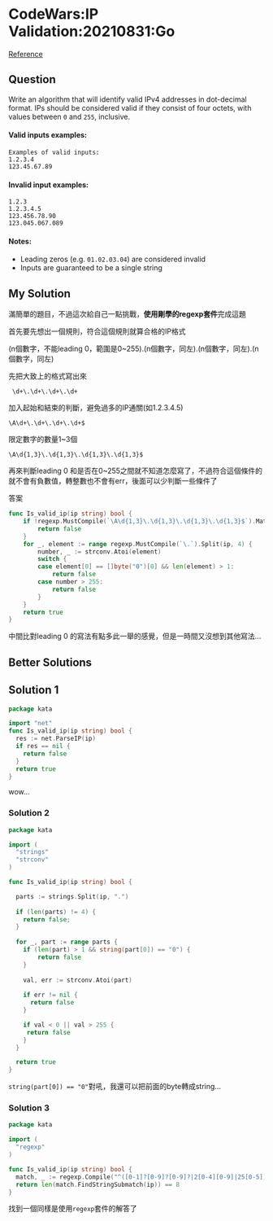 # CodeWars:IP Validation:20210831:Go

[Reference](https://www.codewars.com/kata/515decfd9dcfc23bb6000006)



## Question

Write an algorithm that will identify valid IPv4 addresses in dot-decimal format. IPs should be considered valid if they consist of four octets, with values between `0` and `255`, inclusive.

#### Valid inputs examples:

```
Examples of valid inputs:
1.2.3.4
123.45.67.89
```

#### Invalid input examples:

```
1.2.3
1.2.3.4.5
123.456.78.90
123.045.067.089
```

#### Notes:

- Leading zeros (e.g. `01.02.03.04`) are considered invalid
- Inputs are guaranteed to be a single string

## My Solution

滿簡單的題目，不過這次給自己一點挑戰，**使用剛學的regexp套件**完成這題



首先要先想出一個規則，符合這個規則就算合格的IP格式

(n個數字，不能leading 0，範圍是0~255).(n個數字，同左).(n個數字，同左).(n個數字，同左)

先把大致上的格式寫出來

```
 \d+\.\d+\.\d+\.\d+
```

加入起始和結束的判斷，避免過多的IP通關(如1.2.3.4.5)

```
\A\d+\.\d+\.\d+\.\d+$
```

限定數字的數量1~3個

```
\A\d{1,3}\.\d{1,3}\.\d{1,3}\.\d{1,3}$
```

再來判斷leading 0 和是否在0~255之間就不知道怎麼寫了，不過符合這個條件的就不會有負數值，轉整數也不會有err，後面可以少判斷一些條件了



答案

```go
func Is_valid_ip(ip string) bool {
	if !regexp.MustCompile(`\A\d{1,3}\.\d{1,3}\.\d{1,3}\.\d{1,3}$`).MatchString(ip) {
		return false
	}
	for _, element := range regexp.MustCompile(`\.`).Split(ip, 4) {
		number, _ := strconv.Atoi(element)
		switch {
		case element[0] == []byte("0")[0] && len(element) > 1:
			return false
		case number > 255:
			return false
		}
	}
	return true
}
```

中間比對leading 0 的寫法有點多此一舉的感覺，但是一時間又沒想到其他寫法...

## Better Solutions



## Solution 1

```go
package kata

import "net"
func Is_valid_ip(ip string) bool {
  res := net.ParseIP(ip)
  if res == nil {
    return false
  }
  return true
}
```

wow...



### Solution 2

```go
package kata

import (
  "strings"
  "strconv"
)

func Is_valid_ip(ip string) bool {

  parts := strings.Split(ip, ".")
  
  if (len(parts) != 4) {
    return false;
  }
  
  for _, part := range parts {
    if (len(part) > 1 && string(part[0]) == "0") {
        return false
    }
    
    val, err := strconv.Atoi(part)
    
    if err != nil {
      return false
    }

    if val < 0 || val > 255 {
     return false 
    }
  }

  return true
}
```



`string(part[0]) == "0"`對吼，我還可以把前面的byte轉成string...



### Solution 3

```go
package kata

import (
  "regexp"
)

func Is_valid_ip(ip string) bool {
  match, _ := regexp.Compile("^([0-1]?[0-9]?[0-9]?|2[0-4][0-9]|25[0-5])([.])([0-1]?[0-9]?[0-9]?|2[0-4][0-9]|25[0-5])([.])([0-1]?[0-9]?[0-9]?|2[0-4][0-9]|25[0-5])([.])([0-1]?[0-9]?[0-9]?|2[0-4][0-9]|25[0-5])$")
  return len(match.FindStringSubmatch(ip)) == 8
}
```

找到一個同樣是使用`regexp`套件的解答了

